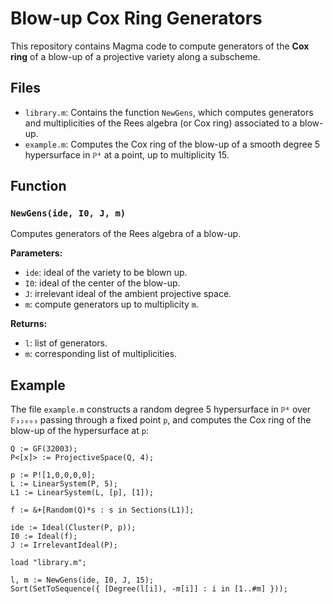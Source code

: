 # Blow-up Cox Ring Generators

This repository contains Magma code to compute generators of the **Cox ring** of a blow-up of a projective variety along a subscheme.

## Files

- `library.m`: Contains the function `NewGens`, which computes generators and multiplicities of the Rees algebra (or Cox ring) associated to a blow-up.
- `example.m`: Computes the Cox ring of the blow-up of a smooth degree 5 hypersurface in `ℙ⁴` at a point, up to multiplicity 15.

## Function

### `NewGens(ide, I0, J, m)`

Computes generators of the Rees algebra of a blow-up.

**Parameters:**
- `ide`: ideal of the variety to be blown up.
- `I0`: ideal of the center of the blow-up.
- `J`: irrelevant ideal of the ambient projective space.
- `m`: compute generators up to multiplicity `m`.

**Returns:**
- `l`: list of generators.
- `m`: corresponding list of multiplicities.

## Example

The file `example.m` constructs a random degree 5 hypersurface in `ℙ⁴` over `𝔽₃₂₀₀₃` passing through a fixed point `p`, and computes the Cox ring of the blow-up of the hypersurface at `p`:

```magma
Q := GF(32003);
P<[x]> := ProjectiveSpace(Q, 4);

p := P![1,0,0,0,0];
L := LinearSystem(P, 5);
L1 := LinearSystem(L, [p], [1]);

f := &+[Random(Q)*s : s in Sections(L1)];

ide := Ideal(Cluster(P, p));
I0 := Ideal(f);
J := IrrelevantIdeal(P);

load "library.m";

l, m := NewGens(ide, I0, J, 15);
Sort(SetToSequence({ [Degree(l[i]), -m[i]] : i in [1..#m] }));
